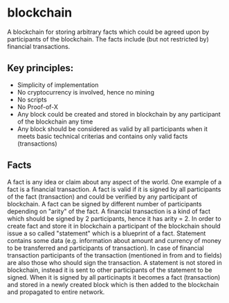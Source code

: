 # blockchain

A blockchain for storing arbitrary facts which could be agreed upon by participants of the blockchain.
The facts include (but not restricted by) financial transactions.

## Key principles:

- Simplicity of implementation
- No cryptocurrency is involved, hence no mining
- No scripts
- No Proof-of-X
- Any block could be created and stored in blockchain by any participant of the blockchain any time
- Any block should be considered as valid by all participants when it meets basic technical criterias and contains only valid facts (transactions)

## Facts

A fact is any idea or claim about any aspect of the world. One example of a fact is a financial transaction. 
A fact is valid if it is signed by all participants of the fact (transaction) and could be verified by any participant of blockchain. A fact can be signed by different number of participants depending on "arity" of the fact. A financial transaction is a kind of fact which should be signed by 2 participants, hence it has arity = 2.
In order to create fact and store it in blockchain a participant of the blockchain should issue a so called "statement" which is a blueprint of a fact. Statement contains some data (e.g. information about amount and currency of money to be transferred and participants of transaction). In case of financial transaction participants of the transaction (mentioned in from and to fields) are also those who should sign the transaction. A statement is not stored in blockchain, instead it is sent to other participants of the statement to be signed. When it is signed by all particinapts it becomes a fact (transaction) and stored in a newly created block which is then added to the blockchain and propagated to entire network.
